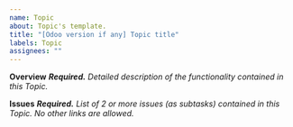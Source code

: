 ```yaml
---
name: Topic
about: Topic's template.
title: "[Odoo version if any] Topic title"
labels: Topic
assignees: ""
---
```


**Overview** _**Required.** Detailed description of the functionality contained in this
Topic._

**Issues** _**Required.** List of 2 or more issues (as subtasks) contained in this
Topic. No other links are allowed._
